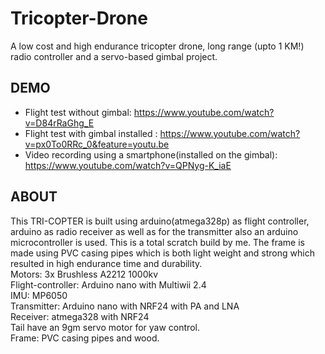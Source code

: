 # Tricopter-Drone
A low cost and high endurance tricopter drone, long range (upto 1 KM!) radio controller and a servo-based gimbal project. <br /> 

## DEMO
* Flight test without gimbal: https://www.youtube.com/watch?v=D84rRaGhg_E  <br />
* Flight test with gimbal installed : https://www.youtube.com/watch?v=px0To0RRc_0&feature=youtu.be <br /> 
* Video recording using a smartphone(installed on the gimbal): https://www.youtube.com/watch?v=QPNyg-K_iaE <br />

## ABOUT
This TRI-COPTER is built using arduino(atmega328p) as flight controller, arduino as radio receiver as well as for the transmitter also an arduino microcontroller is used. This is a total scratch build by me. The frame is made using PVC casing pipes which is both light weight and strong which resulted in high endurance time and durability. <br />
Motors: 3x Brushless A2212 1000kv  <br />
Flight-controller: Arduino nano with Multiwii 2.4 <br />
IMU: MP6050 <br />
Transmitter: Arduino nano with NRF24 with PA and LNA <br />
Receiver: atmega328 with NRF24 <br />
Tail have an 9gm servo motor for yaw control. <br />
Frame: PVC casing pipes and wood. <br />

